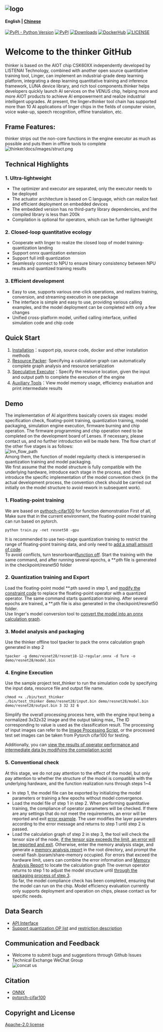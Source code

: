 ![logo](thinker/docs/images/thinker_logo.png)
----------------------------------------------------------------------------
#### English | [Chinese](./README.md)
[![PyPI - Python Version](https://img.shields.io/pypi/pyversions/thinker.svg)](https://pypi.org/project/thinker)
[![PyPI](https://badge.fury.io/py/thinker.svg)](https://badge.fury.io/py/thinker)
[![Downloads](https://pepy.tech/badge/thinker)](https://pepy.tech/project/thinker)
[![DockerHub](https://img.shields.io/docker/pulls/thinker/thinker-cpu.svg)](https://hub.docker.com/r/thinker/thinker-cpu)
[![LICENSE](https://img.shields.io/github/license/thinker-ai/thinker.svg?style=flat-square)](https://github.com/LISTENAI/thinker/blob/main/LICENSE)

# Welcome to the thinker GitHub
thinker is based on the AIOT chip CSK60XX independently developed by LISTENAI Technology, combined with another open source quantitative training tool, Linger, can implement an industrial-grade deep learning platform, integrating a deep learning quantitative training and inference framework, LUNA device library, and rich tool components.thinker helps developers quickly launch AI services on the VENUS chip, helping more and more AIOT products to achieve AI empowerment and realize industrial intelligent upgrades. At present, the linger+thinker tool chain has supported more than 10 AI applications of linger chips in the fields of computer vision, voice wake-up, speech recognition, offline translation, etc.

## Frame Features:
thinker strips out the non-core functions in the engine executor as much as possible and puts them in offline tools to complete  
![thinker/docs/images/struct.png](thinker/docs/images/struct.png)

## Technical Highlights
### 1. Ultra-lightweight
* The optimizer and executor are separated, only the executor needs to be deployed
* The actuator architecture is based on C language, which can realize fast and efficient deployment on embedded devices
* The embedded version has no third-party library dependencies, and the compiled library is less than 200k
* Compilation is optional for operators, which can be further lightweight

### 2. Closed-loop quantitative ecology
* Cooperate with linger to realize the closed loop of model training-quantization landing
* Support onnx quantization extension
* Support full int8 quantization
* Seamlessly connect to NPU to ensure binary consistency between NPU results and quantized training results

### 3. Efficient development
* Easy to use, supports various one-click operations, and realizes training, conversion, and streaming execution in one package
* The interface is simple and easy to use, providing various calling examples, and the model deployment can be completed with only a few changes
* Unified cross-platform model, unified calling interface, unified simulation code and chip code

## Quick Start
1. [Installation](thinker/docs/tutorial/install.md)：support pip, source code, docker and other installation methods
2. [Resource Packer](thinker/docs/tutorial/thinker_packer.md): Specifying a calculation graph can automatically complete graph analysis and resource serialization
3. [Speculative Executor](thinker/docs/tutorial/thinker_run.md)：Specify the resource location, given the input and output path to complete the execution of the engine
4. [Auxiliary Tools](thinker/docs/tutorial/thinker_performance.md)：View model memory usage, efficiency evaluation and print intermediate results

## Demo
The implementation of AI algorithms basically covers six stages: model specification check, floating-point training, quantization training, model packaging, simulation engine execution, firmware burning and chip operation. The firmware programming and chip operation need to be completed on the development board of Lenses. If necessary, please contact us, and no further introduction will be made here. The flow chart of the other five stages is as follows:  
![lnn_flow_path](thinker/docs/images/lnn_flow_path.png)   
Among them, the function of model regularity check is interspersed in quantization training and model packaging.  
We first assume that the model structure is fully compatible with the underlying hardware, introduce each stage in the process, and then introduce the specific implementation of the model convention check (in the actual development process, the convention check should be carried out initially on the model structure to avoid rework in subsequent work).
### 1. Floating-point training
We are based on [pythoch-cifar100](https://github.com/weiaicunzai/pytorch-cifar100) for function demonstration
First of all, Make sure that in the current environment, the floating-point model training can run based on pytorch.  
```Shell
python train.py -net resnet50 -gpu
```
It is recommended to use two-stage quantization training to restrict the range of floating-point training data, and only need to [add a small amount of code](thinker/docs/tutorial/resnet_modify1.md).  
To avoid conflicts, turn tesnorboard[function off](thinker/docs/tutorial/resnet_modify2.md). Start the training with the same command, and after running several epochs, a **.pth file is generated in the checkpoint/resnet50 folder

### 2. Quantization training and Export
Load the floating-point model **.pth saved in step 1, and [modify the constraint code](thinker/docs/images/linger_set2.png) to replace the floating-point operator with a quantized operator. The same command starts quantization training. After several epochs are trained, a **.pth file is also generated in the checkpoint/resnet50 folder.  
Use linger's model conversion tool to [convert the model into an onnx calculation graph](thinker/docs/images/onnx_export.png).

### 3. Model analysis and packaging
Use the thinker offline tool tpacker to pack the onnx calculation graph generated in step 2   
```Shell
tpacker -g demo/resnet28/resnet18-12-regular.onnx -d Ture -o demo/resnet28/model.bin
```

### 4. Engine Execution
Use the sample project test_thinker to run the simulation code by specifying the input data, resource file and output file name.  
```Shell
chmod +x ./bin/test_thinker
./bin/test_thinker demo/resnet28/input.bin demo/resnet28/model.bin demo/resnet28/output.bin 3 32 32 6
```
Simplify the overall processing process here, with the engine input being a normalized 3x32x32 image and the output taking max_ The ID corresponding to value is used as the classification result. The processing of input images can refer to the [Image Processing Script](tools/image_process.py), or the processed test set images can be taken from Pytorch cifar100 for testing.

Additionally, you can [view the results of operator performance and intermediate data by modifying the compilation script](think/docs/tutorial/thinker_performance.md)

### 5. Conventional check
At this stage, we do not pay attention to the effect of the model, but only pay attention to whether the structure of the model is compatible with the underlying hardware, and the function realization runs through steps 1~4
* In step 1, the model file can be exported by initializing the model parameters or training a few epochs without model convergence.
* Load the model file of step 1 in step 2. When performing quantitative training, the compliance of operator parameters will be checked. If there are any settings that do not meet the requirements, an error will be reported and exit
[error example](thinker/docs/images/resnet50_linger_err.png). The user modifies the layer parameters according to the error message and returns to step 1 until step 2 is passed.
* Load the calculation graph of step 2 in step 3, the tool will check the tensor size of the node, [if the tensor size exceeds the limit, an error will be reported and exit](thinker/docs/images/Resnet50_err.png). Otherwise, enter the memory analysis stage, and generate a [memory analysis report](thinker/docs/images/Resnet50_Mem1.png) in the root directory, and prompt the overall flash /psram/share-memory occupied. For errors that exceed the hardware limit, users can combine the error information and [Memory Analysis Report](thinker/docs/images/Resnet50_Mem2.png) to locate the calculation graph The overrun operator returns to step 1 to adjust the model structure until [through the packaging process of step 3](thinker/docs/images/Resnet50_sucess.png ).  
So far, the model compliance check has been completed, ensuring that the model can run on the chip. Model efficiency evaluation currently only supports deployment and operation on chips, please contact us for specific needs.

## Data Search
* [API Interface](thinker/docs/thinker_api.md)
* [Support quantization OP list](thinker/docs/support_quant_ops.md) and [restriction description](thinker/docs/tutorial/restrain_of_model.md)

## Communication and Feedback
- Welcome to submit bugs and suggestions through Github Issues
- Technical Exchange WeChat Group  
![concat us](thinker/docs/images/contact_me_qr.png)

## Citation
- [ONNX](https://github.com/onnx/onnx)
- [pytorch-cifar100](https://github.com/weiaicunzai/pytorch-cifar100)

## Copyright and License
[Apache-2.0 license](LICENSE)

